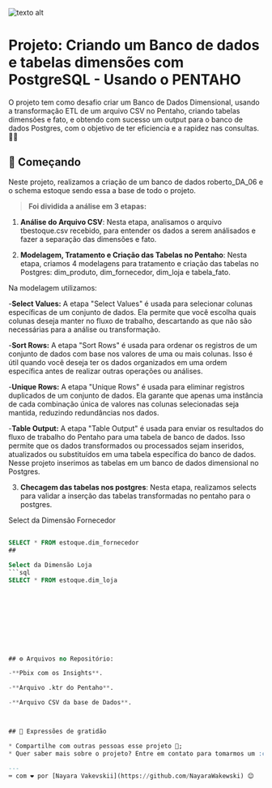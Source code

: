 ![texto alt](https://digitalcollege.com.br/wp-content/webp-express/webp-images/uploads/2022/05/logo-digital.png.webp)


# Projeto: Criando um Banco de dados e tabelas dimensões com PostgreSQL - Usando o PENTAHO

O projeto tem como desafio criar um Banco de Dados Dimensional, usando a transformação ETL de um arquivo CSV no Pentaho, criando tabelas dimensões e fato, e obtendo com sucesso um output para o banco de dados Postgres, com o objetivo de ter eficiencia e a rapidez nas consultas. 💼🔗


## 🚀 Começando

Neste projeto, realizamos a criação de um banco de dados roberto_DA_06 e o schema estoque sendo essa a base de todo o projeto.

> **Foi dividida a análise em 3 etapas:**

1. **Análise do Arquivo CSV**: Nesta etapa, analisamos o arquivo tbestoque.csv recebido, para entender os dados a serem análisados e fazer a separação das dimensões e fato.

2. **Modelagem, Tratamento e Criação das Tabelas no Pentaho**: Nesta etapa, criamos 4 modelagens para tratamento e criação das tabelas no Postgres:
dim_produto, dim_fornecedor, dim_loja e tabela_fato.

Na modelagem utilizamos:

-**Select Values:** A etapa "Select Values" é usada para selecionar colunas específicas de um conjunto de dados. Ela permite que você escolha quais colunas deseja manter no fluxo de trabalho, descartando as que não são necessárias para a análise ou transformação. 

-**Sort Rows:** A etapa "Sort Rows" é usada para ordenar os registros de um conjunto de dados com base nos valores de uma ou mais colunas. Isso é útil quando você deseja ter os dados organizados em uma ordem específica antes de realizar outras operações ou análises.

-**Unique Rows:** A etapa "Unique Rows" é usada para eliminar registros duplicados de um conjunto de dados. Ela garante que apenas uma instância de cada combinação única de valores nas colunas selecionadas seja mantida, reduzindo redundâncias nos dados.

-**Table Output:** A etapa "Table Output" é usada para enviar os resultados do fluxo de trabalho do Pentaho para uma tabela de banco de dados. Isso permite que os dados transformados ou processados sejam inseridos, atualizados ou substituídos em uma tabela específica do banco de dados. Nesse projeto inserimos as tabelas em um banco de dados dimensional no Postgres.

3. **Checagem das tabelas nos postgres**: Nesta etapa, realizamos selects para validar a inserção das tabelas transformadas no pentaho para o postgres.

Select da Dimensão Fornecedor
##
```sql
SELECT * FROM estoque.dim_fornecedor
##

Select da Dimensão Loja
```sql
SELECT * FROM estoque.dim_loja










## ⚙️ Arquivos no Repositório:

-**Pbix com os Insights**.

-**Arquivo .ktr do Pentaho**.

-**Arquivo CSV da base de Dados**.



## 🎁 Expressões de gratidão

* Compartilhe com outras pessoas esse projeto 📢;
* Quer saber mais sobre o projeto? Entre em contato para tomarmos um :coffee:;

---
⌨️ com ❤️ por [Nayara Vakevskii](https://github.com/NayaraWakewski) 😊
